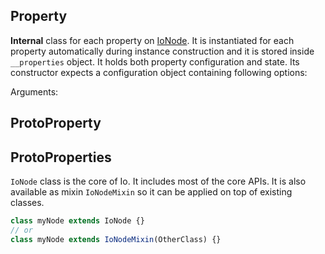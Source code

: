 ## Property

**Internal** class for each property on [IoNode](/#doc=core-node). It is instantiated for each property automatically during instance construction and it is stored inside `__properties` object. It holds both property configuration and state. Its constructor expects a configuration object containing following options:

Arguments:

## ProtoProperty
## ProtoProperties

`IoNode` class is the core of Io. It includes most of the core APIs. It is also available as mixin `IoNodeMixin` so it can be applied on top of existing classes.

```javascript
class myNode extends IoNode {}
// or
class myNode extends IoNodeMixin(OtherClass) {}
```

